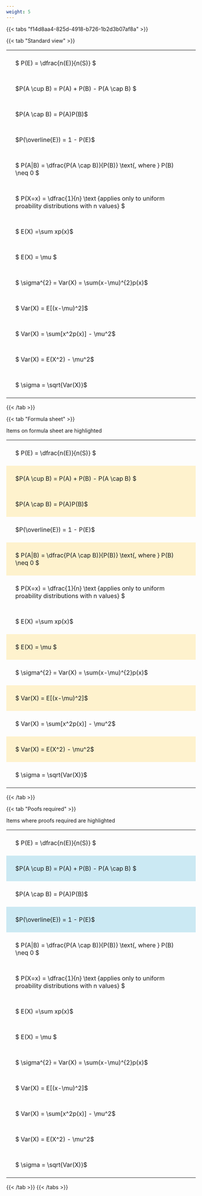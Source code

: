 ```yaml
---
weight: 5
---
```


{{< tabs "f14d8aa4-825d-4918-b726-1b2d3b07af8a" >}}

{{< tab "Standard view" >}}

<style type="text/css">
#T_86eb2 th.col_heading {
  text-align: left;
  font-size: 1em;
}
#T_86eb2 td {
  text-align: left;
  font-size: 1em;
  padding: 1.5em;
}
</style>
<table id="T_86eb2">
  <thead>
  </thead>
  <tbody>
    <tr>
      <td id="T_86eb2_row0_col0" class="data row0 col0" >$ P(E) = \dfrac{n(E)}{n(S)} $</td>
    </tr>
    <tr>
      <td id="T_86eb2_row1_col0" class="data row1 col0" >$P(A \cup B) = P(A) + P(B) - P(A \cap B) $</td>
    </tr>
    <tr>
      <td id="T_86eb2_row2_col0" class="data row2 col0" >$P(A \cap B)  = P(A)P(B)$</td>
    </tr>
    <tr>
      <td id="T_86eb2_row3_col0" class="data row3 col0" >$P(\overline{E}) = 1 - P(E)$</td>
    </tr>
    <tr>
      <td id="T_86eb2_row4_col0" class="data row4 col0" >$ P(A|B) = \dfrac{P(A \cap B)}{P(B)} \text{, where } P(B) \neq 0 $</td>
    </tr>
    <tr>
      <td id="T_86eb2_row5_col0" class="data row5 col0" >$ P(X=x) =  \dfrac{1}{n} 
\text {applies only to uniform proability distributions with n values} $</td>
    </tr>
    <tr>
      <td id="T_86eb2_row6_col0" class="data row6 col0" >$ E(X) =\sum xp(x)$</td>
    </tr>
    <tr>
      <td id="T_86eb2_row7_col0" class="data row7 col0" >$ E(X) = \mu $</td>
    </tr>
    <tr>
      <td id="T_86eb2_row8_col0" class="data row8 col0" >$ \sigma^{2} = Var(X) = \sum(x-\mu)^{2}p(x)$</td>
    </tr>
    <tr>
      <td id="T_86eb2_row9_col0" class="data row9 col0" >$ Var(X) = E[(x-\mu)^2]$</td>
    </tr>
    <tr>
      <td id="T_86eb2_row10_col0" class="data row10 col0" >$ Var(X) = \sum[x^2p(x)] - \mu^2$</td>
    </tr>
    <tr>
      <td id="T_86eb2_row11_col0" class="data row11 col0" >$ Var(X) = E(X^2) - \mu^2$</td>
    </tr>
    <tr>
      <td id="T_86eb2_row12_col0" class="data row12 col0" >$ \sigma = \sqrt{Var(X)}$</td>
    </tr>
  </tbody>
</table>
{{< /tab >}}

{{< tab "Formula sheet" >}}

Items on formula sheet are highlighted 
<br>
<style type="text/css">
#T_1a906 th.col_heading {
  text-align: left;
  font-size: 1em;
}
#T_1a906 td {
  text-align: left;
  font-size: 1em;
  padding: 1.5em;
}
#T_1a906_row0_col0, #T_1a906_row3_col0, #T_1a906_row5_col0, #T_1a906_row6_col0, #T_1a906_row8_col0, #T_1a906_row10_col0, #T_1a906_row12_col0 {
  background-color: rgba(0,0,0,0);
}
#T_1a906_row1_col0, #T_1a906_row2_col0, #T_1a906_row4_col0, #T_1a906_row7_col0, #T_1a906_row9_col0, #T_1a906_row11_col0 {
  background-color: rgba(255,194,10, 0.2);
}
</style>
<table id="T_1a906">
  <thead>
  </thead>
  <tbody>
    <tr>
      <td id="T_1a906_row0_col0" class="data row0 col0" >$ P(E) = \dfrac{n(E)}{n(S)} $</td>
    </tr>
    <tr>
      <td id="T_1a906_row1_col0" class="data row1 col0" >$P(A \cup B) = P(A) + P(B) - P(A \cap B) $</td>
    </tr>
    <tr>
      <td id="T_1a906_row2_col0" class="data row2 col0" >$P(A \cap B)  = P(A)P(B)$</td>
    </tr>
    <tr>
      <td id="T_1a906_row3_col0" class="data row3 col0" >$P(\overline{E}) = 1 - P(E)$</td>
    </tr>
    <tr>
      <td id="T_1a906_row4_col0" class="data row4 col0" >$ P(A|B) = \dfrac{P(A \cap B)}{P(B)} \text{, where } P(B) \neq 0 $</td>
    </tr>
    <tr>
      <td id="T_1a906_row5_col0" class="data row5 col0" >$ P(X=x) =  \dfrac{1}{n} 
\text {applies only to uniform proability distributions with n values} $</td>
    </tr>
    <tr>
      <td id="T_1a906_row6_col0" class="data row6 col0" >$ E(X) =\sum xp(x)$</td>
    </tr>
    <tr>
      <td id="T_1a906_row7_col0" class="data row7 col0" >$ E(X) = \mu $</td>
    </tr>
    <tr>
      <td id="T_1a906_row8_col0" class="data row8 col0" >$ \sigma^{2} = Var(X) = \sum(x-\mu)^{2}p(x)$</td>
    </tr>
    <tr>
      <td id="T_1a906_row9_col0" class="data row9 col0" >$ Var(X) = E[(x-\mu)^2]$</td>
    </tr>
    <tr>
      <td id="T_1a906_row10_col0" class="data row10 col0" >$ Var(X) = \sum[x^2p(x)] - \mu^2$</td>
    </tr>
    <tr>
      <td id="T_1a906_row11_col0" class="data row11 col0" >$ Var(X) = E(X^2) - \mu^2$</td>
    </tr>
    <tr>
      <td id="T_1a906_row12_col0" class="data row12 col0" >$ \sigma = \sqrt{Var(X)}$</td>
    </tr>
  </tbody>
</table>
{{< /tab >}}

{{< tab "Poofs required" >}}

Items where proofs required are highlighted 
<br>
<style type="text/css">
#T_c56a6 th.col_heading {
  text-align: left;
  font-size: 1em;
}
#T_c56a6 td {
  text-align: left;
  font-size: 1em;
  padding: 1.5em;
}
#T_c56a6_row0_col0, #T_c56a6_row2_col0, #T_c56a6_row4_col0, #T_c56a6_row5_col0, #T_c56a6_row6_col0, #T_c56a6_row7_col0, #T_c56a6_row8_col0, #T_c56a6_row9_col0, #T_c56a6_row10_col0, #T_c56a6_row11_col0, #T_c56a6_row12_col0 {
  background-color: rgba(0,0,0,0);
}
#T_c56a6_row1_col0, #T_c56a6_row3_col0 {
  background-color: rgba(0,150,200, 0.2);
}
</style>
<table id="T_c56a6">
  <thead>
  </thead>
  <tbody>
    <tr>
      <td id="T_c56a6_row0_col0" class="data row0 col0" >$ P(E) = \dfrac{n(E)}{n(S)} $</td>
    </tr>
    <tr>
      <td id="T_c56a6_row1_col0" class="data row1 col0" >$P(A \cup B) = P(A) + P(B) - P(A \cap B) $</td>
    </tr>
    <tr>
      <td id="T_c56a6_row2_col0" class="data row2 col0" >$P(A \cap B)  = P(A)P(B)$</td>
    </tr>
    <tr>
      <td id="T_c56a6_row3_col0" class="data row3 col0" >$P(\overline{E}) = 1 - P(E)$</td>
    </tr>
    <tr>
      <td id="T_c56a6_row4_col0" class="data row4 col0" >$ P(A|B) = \dfrac{P(A \cap B)}{P(B)} \text{, where } P(B) \neq 0 $</td>
    </tr>
    <tr>
      <td id="T_c56a6_row5_col0" class="data row5 col0" >$ P(X=x) =  \dfrac{1}{n} 
\text {applies only to uniform proability distributions with n values} $</td>
    </tr>
    <tr>
      <td id="T_c56a6_row6_col0" class="data row6 col0" >$ E(X) =\sum xp(x)$</td>
    </tr>
    <tr>
      <td id="T_c56a6_row7_col0" class="data row7 col0" >$ E(X) = \mu $</td>
    </tr>
    <tr>
      <td id="T_c56a6_row8_col0" class="data row8 col0" >$ \sigma^{2} = Var(X) = \sum(x-\mu)^{2}p(x)$</td>
    </tr>
    <tr>
      <td id="T_c56a6_row9_col0" class="data row9 col0" >$ Var(X) = E[(x-\mu)^2]$</td>
    </tr>
    <tr>
      <td id="T_c56a6_row10_col0" class="data row10 col0" >$ Var(X) = \sum[x^2p(x)] - \mu^2$</td>
    </tr>
    <tr>
      <td id="T_c56a6_row11_col0" class="data row11 col0" >$ Var(X) = E(X^2) - \mu^2$</td>
    </tr>
    <tr>
      <td id="T_c56a6_row12_col0" class="data row12 col0" >$ \sigma = \sqrt{Var(X)}$</td>
    </tr>
  </tbody>
</table>
{{< /tab >}}
{{< /tabs >}}